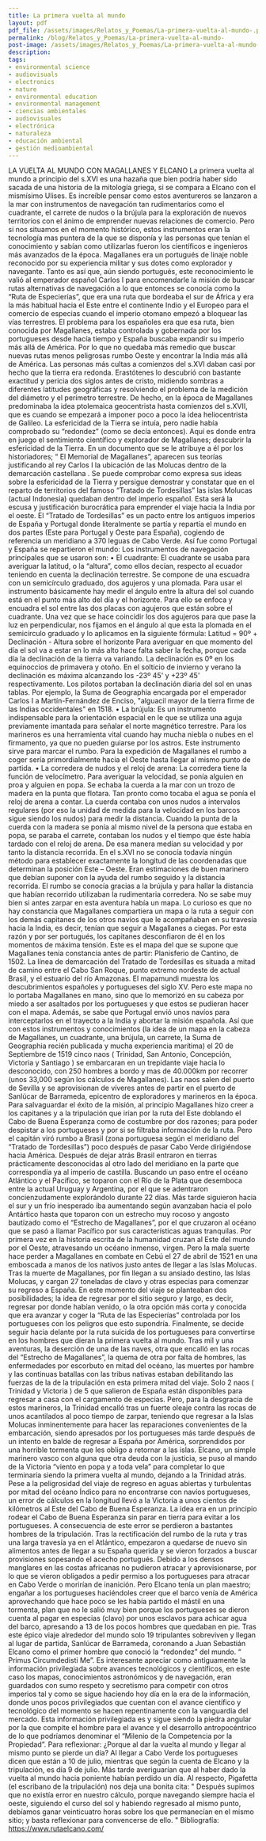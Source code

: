 ```yaml
---
title: La primera vuelta al mundo 
layout: pdf
pdf_file: /assets/images/Relatos_y_Poemas/La-primera-vuelta-al-mundo-.pdf
permalink: /blog/Relatos_y_Poemas/La-primera-vuelta-al-mundo-
post-image: /assets/images/Relatos_y_Poemas/La-primera-vuelta-al-mundo-_thumbnail.png
description:
tags:
- environmental science
- audiovisuals
- electronics
- nature
- environmental education
- environmental management
- ciencias ambientales
- audiovisuales
- electrónica
- naturaleza
- educación ambiental
- gestión medioambiental
---
```


LA VUELTA AL MUNDO CON MAGALLANES Y ELCANO La primera vuelta al mundo a principio del s.XVI es una hazaña que bien podría haber sido sacada de una historia de la mitología griega, si se compara a Elcano con el mismísimo Ulises. Es increíble pensar como estos aventureros se lanzaron a la mar con instrumentos de navegación tan rudimentarios como el cuadrante, el carrete de nudos o la brújula para la exploración de nuevos territorios con el ánimo de emprender nuevas relaciones de comercio. Pero si nos situamos en el momento histórico, estos instrumentos eran la tecnología mas puntera de la que se disponía y las personas que tenían el conocimiento y sabían como utilizarlas fueron los científicos e ingenieros más avanzados de la época. Magallanes era un portugués de linaje noble reconocido por su experiencia militar y sus dotes como explorador y navegante. Tanto es así que, aún siendo portugués, este reconocimiento le valió al emperador español Carlos I para encomendarle la misión de buscar rutas alternativas de navegación a lo que entonces se conocía como la “Ruta de Especierías”, que era una ruta que bordeaba el sur de África y era la más habitual hacia el Este entre el continente Indio y el Europeo para el comercio de especias cuando el imperio otomano empezó a bloquear las vías terrestres. El problema para los españoles era que esa ruta, bien conocida por Magallanes, estaba controlada y gobernada por los portugueses desde hacía tiempo y España buscaba expandir su imperio más allá de América. Por lo que no quedaba más remedio que buscar nuevas rutas menos peligrosas rumbo Oeste y encontrar la India más allá de América. Las personas más cultas a comienzos del s.XVI daban casi por hecho que la tierra era redonda. Erastótenes lo descubrió con bastante exactitud y pericia dos siglos antes de cristo, midiendo sombras a diferentes latitudes geográficas y resolviendo el problema de la medición del diámetro y el perímetro terrestre. De hecho, en la época de Magallanes predominaba la idea ptolemaica geocentrista hasta comienzos del s.XVII, que es cuando se empezará a imponer poco a poco la idea heliocentrista de Galileo. La esfericidad de la Tierra se intuía, pero nadie había comprobado su “redondez” (como se decía entonces). Aquí es donde entra en juego el sentimiento científico y explorador de Magallanes; descubrir la esfericidad de la Tierra. En un documento que se le atribuye a él por los historiadores; “ El Memorial de Magallanes”, aparecen sus teorías justificando al rey Carlos I la ubicación de las Molucas dentro de la demarcación castellana . Se puede comprobar como expresa sus ideas sobre la esfericidad de la Tierra y persigue demostrar y constatar que en el reparto de territorios del famoso “Tratado de Tordesillas” las islas Molucas (actual Indonesia) quedaban dentro del imperio español. Esta será la escusa y justificación burocrática para emprender el viaje hacia la India por el oeste. El “Tratado de Tordesillas” es un pacto entre los antiguos imperios de España y Portugal donde literalmente se partía y repartía el mundo en dos partes (Este para Portugal y Oeste para España), cogiendo de referencia un meridiano a 370 leguas de Cabo Verde. Así fue como Portugal y España se repartieron el mundo: Los instrumentos de navegación principales que se usaron son: • El cuadrante: El cuadrante se usaba para averiguar la latitud, o la “altura”, como ellos decían, respecto al ecuador teniendo en cuenta la declinación terrestre. Se compone de una escuadra con un semicírculo graduado, dos agujeros y una plomada. Para usar el instrumento básicamente hay medir el ángulo entre la altura del sol cuando está en el punto más alto del día y el horizonte. Para ello se enfoca y encuadra el sol entre las dos placas con agujeros que están sobre el cuadrante. Una vez que se hace coincidir los dos agujeros para que pase la luz en perpendicular, nos fijamos en el ángulo al que esta la plomada en el semicírculo graduado y lo aplicamos en la siguiente fórmula: Latitud = 90º + Declinación - Altura sobre el horizonte Para averiguar en que momento del día el sol va a estar en lo más alto hace falta saber la fecha, porque cada día la declinación de la tierra va variando. La declinación es 0º en los equinoccios de primavera y otoño. En el solticio de invierno y verano la declinación es máxima alcanzando los -23º 45' y +23º 45' respectivamente. Los pilotos portaban la declinación diaria del sol en unas tablas. Por ejemplo, la Suma de Geographia encargada por el emperador Carlos I a Martín-Fernández de Enciso, "alguacil mayor de la tierra firme de las Indias occidentales" en 1518. • La brújula: Es un instrumento indispensable para la orientación espacial en le que se utiliza una aguja previamente imantada para señalar el norte magnético terrestre. Para los marineros es una herramienta vital cuando hay mucha niebla o nubes en el firmamento, ya que no pueden guiarse por los astros. Este instrumento sirve para marcar el rumbo. Para la expedición de Magallanes el rumbo a coger sería primordialmente hacia el Oeste hasta llegar al mismo punto de partida. • La corredera de nudos y el reloj de arena: La corredera tiene la función de velocímetro. Para averiguar la velocidad, se ponía alguien en proa y alguien en popa. Se echaba la cuerda a la mar con un trozo de madera en la punta que flotara. Tan pronto como tocaba el agua se ponía el reloj de arena a contar. La cuerda contaba con unos nudos a intervalos regulares (por eso la unidad de medida para la velocidad en los barcos sigue siendo los nudos) para medir la distancia. Cuando la punta de la cuerda con la madera se ponía al mismo nivel de la persona que estaba en popa, se paraba el carrete, contaban los nudos y el tiempo que éste había tardado con el reloj de arena. De esa manera medían su velocidad y por tanto la distancia recorrida. En el s.XVI no se conocía todavía ningún método para establecer exactamente la longitud de las coordenadas que determinan la posición Este – Oeste. Eran estimaciones de buen marinero que debían suponer con la ayuda del rumbo seguido y la distancia recorrida. El rumbo se conocía gracias a la brújula y para hallar la distancia que habían recorrido utilizaban la rudimentaria corredera. No se sabe muy bien si antes zarpar en esta aventura había un mapa. Lo curioso es que no hay constancia que Magallanes compartiera un mapa o la ruta a seguir con los demás capitanes de los otros navíos que le acompañaban en su travesía hacia la India, es decir, tenían que seguir a Magallanes a ciegas. Por esta razón y por ser portugués, los capitanes desconfiaron de él en los momentos de máxima tensión. Este es el mapa del que se supone que Magallanes tenía constancia antes de partir: Planisferio de Cantino, de 1502. La línea de demarcación del Tratado de Tordesillas es situada a mitad de camino entre el Cabo San Roque, punto extremo nordeste de actual Brasil, y el estuario del río Amazonas. El mapamundi muestra los descubrimientos españoles y portugueses del siglo XV. Pero este mapa no lo portaba Magallanes en mano, sino que lo memorizó en su cabeza por miedo a ser asaltados por los portugueses y que estos se pudieran hacer con el mapa. Además, se sabe que Portugal envió unos navíos para interceptarlos en el trayecto a la India y abortar la misión española. Así que con estos instrumentos y conocimientos (la idea de un mapa en la cabeza de Magallanes, un cuadrante, una brújula, un carrete, la Suma de Geographia recién publicada y mucha experiencia marítima) el 20 de Septiembre de 1519 cinco naos ( Trinidad, San Antonio, Concepción, Victoria y Santiago ) se embarcaran en un trepidante viaje hacia lo desconocido, con 250 hombres a bordo y mas de 40.000km por recorrer (unos 33,000 según los cálculos de Magallanes). Las naos salen del puerto de Sevilla y se aprovisionan de víveres antes de partir en el puerto de Sanlúcar de Barrameda, epicentro de exploradores y marineros en la época. Para salvaguardar el éxito de la misión, al principio Magallanes hizo creer a los capitanes y a la tripulación que irían por la ruta del Este doblando el Cabo de Buena Esperanza como de costumbre por dos razones; para poder despistar a los portugueses y por si se filtraba información de la ruta. Pero el capitán viró rumbo a Brasil (zona portuguesa según el meridiano del “Tratado de Tordesillas”) poco después de pasar Cabo Verde dirigiéndose hacia América. Después de dejar atrás Brasil entraron en tierras prácticamente desconocidas al otro lado del meridiano en la parte que correspondía ya al imperio de castilla. Buscando un paso entre el océano Atlántico y el Pacífico, se toparon con el Río de la Plata que desemboca entre la actual Uruguay y Argentina, por el que se adentraron concienzudamente explorándolo durante 22 días. Más tarde siguieron hacia el sur y un frío inesperado iba aumentando según avanzaban hacia el polo Antártico hasta que toparon con un estrecho muy rocoso y angosto bautizado como el “Estrecho de Magallanes”, por el que cruzaron al océano que se pasó a llamar Pacífico por sus características aguas tranquilas. Por primera vez en la historia escrita de la humanidad cruzan al Este del mundo por el Oeste, atravesando un océano inmenso, virgen. Pero la mala suerte hace perder a Magallanes en combate en Cebú el 27 de abril de 1521 en una emboscada a manos de los nativos justo antes de llegar a las Islas Molucas. Tras la muerte de Magallanes, por fin llegan a su ansiado destino, las Islas Molucas, y cargan 27 toneladas de clavo y otras especias para comenzar su regreso a España. En este momento del viaje se planteaban dos posibilidades; la idea de regresar por el sitio seguro y largo, es decir, regresar por donde habían venido, o la otra opción más corta y conocida que era avanzar y coger la “Ruta de las Especierías” controlada por los portugueses con los peligros que esto supondría. Finalmente, se decide seguir hacia delante por la ruta suicida de los portugueses para convertirse en los hombres que dieran la primera vuelta al mundo. Tras mil y una aventuras, la deserción de una de las naves, otra que encalló en las rocas del “Estrecho de Magallanes”, la quema de otra por falta de hombres, las enfermedades por escorbuto en mitad del océano, las muertes por hambre y las continuas batallas con las tribus nativas estaban debilitando las fuerzas de la de la tripulación en esta primera mitad del viaje. Solo 2 naos ( Trinidad y Victoria ) de 5 que salieron de España están disponibles para regresar a casa con el cargamento de especias. Pero, para la desgracia de estos marineros, la Trinidad encalló tras un fuerte oleaje contra las rocas de unos acantilados al poco tiempo de zarpar, teniendo que regresar a la Islas Molucas inminentemente para hacer las reparaciones convenientes de la embarcación, siendo apresados por los portugueses más tarde después de un intento en balde de regresar a España por América, sorprendidos por una horrible tormenta que les obligo a retornar a las islas. Elcano, un simple marinero vasco con alguna que otra deuda con la justicia, se puso al mando de la Victoria “viento en popa y a toda vela” para completar lo que terminaría siendo la primera vuelta al mundo, dejando a la Trinidad atrás. Pese a la peligrosidad del viaje de regreso en aguas abiertas y turbulentas por mitad del océano Índico para no encontrarse con navíos portugueses, un error de cálculos en la longitud llevó a la Victoria a unos cientos de kilómetros al Este del Cabo de Buena Esperanza. La idea era en un principio rodear el Cabo de Buena Esperanza sin parar en tierra para evitar a los portugueses. A consecuencia de este error se perdieron a bastantes hombres de la tripulación. Tras la rectificación del rumbo de la ruta y tras una larga travesía ya en el Atlántico, empezaron a quedarse de nuevo sin alimentos antes de llegar a su España querida y se vieron forzados a buscar provisiones sopesando el acecho portugués. Debido a los densos manglares en las costas africanas no pudieron atracar y aprovisionarse, por lo que se vieron obligados a pedir permiso a los portugueses para atracar en Cabo Verde o morirían de inanición. Pero Elcano tenía un plan maestro; engañar a los portugueses haciéndoles creer que el barco venía de América aprovechando que hace poco se les había partido el mástil en una tormenta, plan que no le salió muy bien porque los portugueses se dieron cuenta al pagar en especias (clavo) por unos esclavos para achicar agua del barco, apresando a 13 de los pocos hombres que quedaban en pie. Tras este épico viaje alrededor del mundo solo 19 tripulantes sobreviven y llegan al lugar de partida, Sanlúcar de Barrameda, coronando a Juan Sebastián Elcano como el primer hombre que conoció la “redondez” del mundo. “ Primus Circumdedisti Me”. Es interesante apreciar como antiguamente la información privilegiada sobre avances tecnológicos y científicos, en este caso los mapas, conocimientos astronómicos y de navegación, eran guardados con sumo respeto y secretismo para competir con otros imperios tal y como se sigue haciendo hoy día en la era de la información, donde unos pocos privilegiados que cuentan con el avance científico y tecnológico del momento se hacen repentinamente con la vanguardia del mercado. Esta información privilegiada es y sigue siendo la piedra angular por la que compite el hombre para el avance y el desarrollo antropocéntrico de lo que podríamos denominar el “Milenio de la Competencia por la Propiedad”. Para reflexionar: ¿Porque al dar la vuelta al mundo y llegar al mismo punto se pierde un día? Al llegar a Cabo Verde los portugueses dicen que están a 10 de julio, mientras que según la cuenta de Elcano y la tripulación, es día 9 de julio. Más tarde averiguarían que al haber dado la vuelta al mundo hacia poniente habían perdido un día. Al respecto, Pigafetta (el escribano de la tripulación) nos deja una bonita cita: " Después supimos que no existía error en nuestro cálculo, porque navegando siempre hacia el oeste, siguiendo el curso del sol y habiendo regresado al mismo punto, debíamos ganar veinticuatro horas sobre los que permanecían en el mismo sitio; y basta reflexionar para convencerse de ello. " Bibliografía: https://www.rutaelcano.com/

